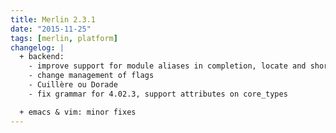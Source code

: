 ```yaml
---
title: Merlin 2.3.1
date: "2015-11-25"
tags: [merlin, platform]
changelog: |
  + backend:
    - improve support for module aliases in completion, locate and short-path
    - change management of flags
    - Cuillère ou Dorade
    - fix grammar for 4.02.3, support attributes on core_types

  + emacs & vim: minor fixes
---
```

